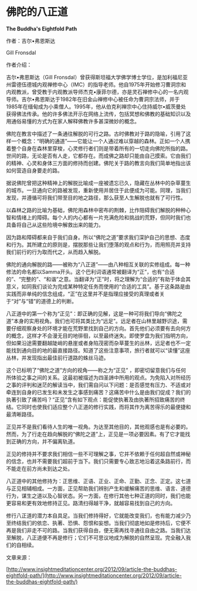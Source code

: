 # 佛陀的八正道

**The Buddha's Eightfold Path**

作者：吉尔•弗恩斯达

Gill Fronsdal

作者介绍：

吉尔•弗恩斯达（Gill Fronsdal）曾获得斯坦福大学佛学博士学位，是加利福尼亚州雷德伍德城内观禅修中心（IMC）的指导老师。他自1975年开始修习曹洞宗和内观教派，曾受教于内观教派导师杰克•康菲尔德，亦是灵石禅修中心的一名内观导师。吉尔•弗恩斯达于1982年在旧金山禅修中心被任命为曹洞宗法师，并于1985年在缅甸成为小乘僧人。1995年，他从伯克利禅宗中心住持威尔•威茨曼处获得佛法传承。他的许多佛法开示在网络上流传，包括冥想和佛教的基础知识以及用通俗易懂的方式为在家人解释佛教许多甚深微妙的概念。

佛陀在教言中描述了一条通往解脱的可行之路。古时佛教对于路的隐喻，引用了这样一个概念：“明确的通道”——它能让一个人通过难以穿越的森林。正如一个人携着整个自身在森林里穿梭，心灵修行者们则是带着所有的一切走向佛陀所指的路。世间的路，无论是否有人走，它都存在。而成佛之路却只能由自己摸索。它由我们的精神、心灵和身体三方面的修持而创建。佛陀关于路的教言向我们简单地指出该如何营造自身要走的路。

据说佛陀曾把这种精神上的解脱比喻成一座被遗忘已久，隐藏在丛林中的杂草蔓生的城市。一旦通向它的路被发现，重新使用并居住于此便成为可能。同理，当我们发现，并遵循可将我们带至目的地之路径，那么获至人生解脱也就有了可行性。

以森林之路的比喻为基础，佛陀用森林中密布的荆棘，比作阻碍我们解脱的种种心智和情绪上的障碍。每个人的内心都有一片充满危险和挑战的荒野，但同时我们也具备将自己从这些险境中解救出来的能力。

因为路和障碍都来自于我们自身。所以“佛陀之道”要求我们深护自己的思想、态度和行为。其所建立的原则是，摆脱那些让我们堕落的观点和行为，而用照亮并支持我们前行的行为取而代之，从而趋入解脱。

佛陀的通向解脱的路——被称为“八正道”——由八种相互关联的实修组成。每一种修法的命名都以Samma开头。这个巴利词语通常被翻译为“正”，也有“合适的”、“完整的”、“和谐”之意。当翻译为“正”时，将之理解为“合适的”有助于体会其意义，如同我们谈论为完成某种特定任务而使用的“合适的工具”。基于这条路是由实践而非单纯的信念组成，“正”在这里并不是指理应接受的真理或者关于“对”与“错”的道德上的判断。

八正道中的第一个称为“正见”：即正确的见解，这是一种可将我们导向“佛陀之道”本身的实用视角。我们也可将其类比为“远足”。远足者在山林里越野识途，需要仔细观察身处的环境才能在荒野里找到自己的方向。首先他们必须要有去向何方的概念，这样才不会漫无目的地徘徊，以至最终迷失。即使罗盘为我们指明方向，但如果沿途需要翻越陡峭的悬崖或者身陷茂密而杂草蔓生的丛林，远足者也不一定能找到通向目的地的最直接路径。知道了这些注意事项，旅行者就可以“读懂”这座丛林，并发现指出最佳前行道路的蛛丝马迹。

这个已标明了“佛陀之道”方向的视角——称之为“正见” ，即密切留意我们与任何所体验之事之间的关系。这最初被描述为四圣諦中所用的观点。为免陷入对所经历之事的评判和迷茫的解读当中，我们需自问以下问题：是否感觉有压力、不适或对牵连到自身的已发生和未发生之事感到痛苦？这痛苦中什么是由我们促成？我们的执著引致了痛苦吗？“正见”含有如下观点：能促使执著及由执著所招致痛苦的终结。它同时也使我们适应整个八正道的修行实践，而将其作为离苦得乐的最便捷和最清晰路径。

正见并不是我们看待人生的唯一视角。为达至其他目的，其他观感也是有必要的。然而，为了行走在趋向解脱的“佛陀之道”上，正见是一项必要因素。有了它才能找到正确的方向，并不偏离轨道。

正见的修持并不要求我们相信一些不可理解之事，它并不依赖于任何超自然或神秘的信念，也并不需要我们超前于当下。我们只需要专心致志地沿着这条路前行，而不能走在前方尚未到达之处。

八正道中的其他修持为：正思维、正语、正业、正命、正勤、正念、正定。这七道与正见相辅相成。一方面，正见帮助我们辨别产生和缓解痛苦的思维、语言、道德行为，谋生之道以及心智状态。另一方面，在修行其他七种正道的同时，我们也能更容易和更有效地修持正见。路清扫得越干净，就越容易找到自己的方向。

修行八正道的潜力本自具足。当我们修持得好，它就能改变我们，也有能力减少乃至终结我们的依恋、执著、恐惧、怨恨和妄想。当我们彻底地如是修持后，它便不再是我们非走不可的路。当我们获得自由，便无需再找寻通往自由之路。当我们达至解脱，八正道便不再是修行；它们不可思议地成为解脱的自然呈现。完全融入我们的自相续。

文章来源：

[http://www.insightmeditationcenter.org/2012/09/article-the-buddhas-eightfold-path/](http://www.insightmeditationcenter.org/2012/09/article-the-buddhas-eightfold-path/)

